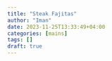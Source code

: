 ```yaml
---
title: "Steak Fajitas"
author: "Iman"
date: 2023-11-25T13:33:49+04:00
categories: [mains]
tags: []
draft: true
---
```

